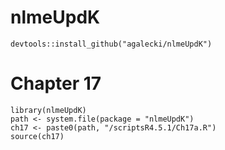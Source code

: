 # nlmeUpdK

```
devtools::install_github("agalecki/nlmeUpdK")
```

# Chapter 17

```
library(nlmeUpdK)
path <- system.file(package = "nlmeUpdK")
ch17 <- paste0(path, "/scriptsR4.5.1/Ch17a.R")
source(ch17)
```